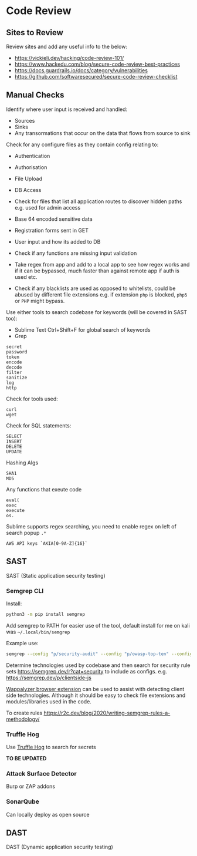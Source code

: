 # Code Review
## Sites to Review
Review sites and add any useful info to the below:
- https://vickieli.dev/hacking/code-review-101/
- https://www.hackedu.com/blog/secure-code-review-best-practices
- https://docs.guardrails.io/docs/category/vulnerabilities
- https://github.com/softwaresecured/secure-code-review-checklist

## Manual Checks
Identify where user input is received and handled:
- Sources
- Sinks
- Any transormations that occur on the data that flows from source to sink

Check for any configure files as they contain config relating to:
- Authentication
- Authorisation
- File Upload
- DB Access

- Check for files that list all application routes to discover hidden paths e.g. used for admin access
- Base 64 encoded sensitive data
- Registration forms sent in GET
- User input and how its added to DB
- Check if any functions are missing input validation
- Take regex from app and add to a local app to see how regex works and if it can be bypassed, much faster than against remote app if auth is used etc. 
- Check if any blacklists are used as opposed to whitelists, could be abused by different file extensions e.g. if extension `php` is blocked, `php5` or `PHP` might bypass.

Use either tools to search codebase for keywords (will be covered in SAST too):
- Sublime Text Ctrl+Shift+F for global search of keywords
- Grep
```
secret
password
token
encode
decode
filter
sanitize
log
http
```

Check for tools used:
```
curl
wget
```

Check for SQL statements:
```
SELECT
INSERT
DELETE
UPDATE
```

Hashing Algs
```
SHA1
MD5
```

Any functions that exeute code
```
eval(
exec
execute
os.
```

Sublime supports regex searching, you need to enable regex on left of search popup `.*`
```
AWS API keys `AKIA[0-9A-Z]{16}`
```

## SAST
SAST (Static application security testing)

### Semgrep CLI 
Install:
```bash
python3 -m pip install semgrep
```

Add semgrep to PATH for easier use of the tool, default install for me on kali was `~/.local/bin/semgrep`

Example use:
```bash
semgrep --config "p/security-audit" --config "p/owasp-top-ten" --config "p/javascript" --metrics off -v -o output_file local_repo_folder_name
```

Determine technologies used by codebase and then search for security rule sets https://semgrep.dev/r?cat=security to include as configs. e.g. https://semgrep.dev/p/clientside-js 

[Wappalyzer browser extension](https://www.wappalyzer.com/apps) can be used to assist with detecting client side technologies. Although it should be easy to check file extensions and modules/libraries used in the code.

To create rules https://r2c.dev/blog/2020/writing-semgrep-rules-a-methodology/ 

### Truffle Hog
Use [Truffle Hog](https://github.com/trufflesecurity/trufflehog) to search for secrets

**TO BE UPDATED**

### Attack Surface Detector
Burp or ZAP addons

### SonarQube
Can locally deploy as open source

## DAST
DAST (Dynamic application security testing)
